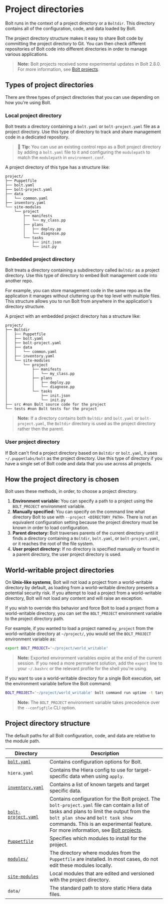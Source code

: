 # Project directories

Bolt runs in the context of a project directory or a `Boltdir`. This directory
contains all of the configuration, code, and data loaded by Bolt.

The project directory structure makes it easy to share Bolt code by committing
the project directory to Git. You can then check different repositories of Bolt
code into different directories in order to manage various applications.

> **Note:** Bolt projects received some experimental updates in Bolt 2.8.0. For
> more information, see [Bolt
> projects](./experimental_features.md#bolt-projects). 

## Types of project directories

There are three types of project directories that you can use depending on how
you're using Bolt.

### Local project directory

Bolt treats a directory containing a `bolt.yaml` or `bolt-project.yaml` file as
a project directory.  Use this type of directory to track and share management
code in a dedicated repository.

> 🔩 **Tip:** You can use an existing control repo as a Bolt project directory
  by adding a `bolt.yaml` file to it and configuring the `modulepath` to match
  the `modulepath` in `environment.conf`.

A project directory of this type has a structure like:

```console
project/
├── Puppetfile
├── bolt.yaml
├── bolt-project.yaml
├── data
│   └── common.yaml
├── inventory.yaml
└── site-modules
    └── project
        ├── manifests
        │   └── my_class.pp
        ├── plans
        │   ├── deploy.pp
        │   └── diagnose.pp
        └── tasks
            ├── init.json
            └── init.py
```

### Embedded project directory

Bolt treats a directory containing a subdirectory called `Boltdir` as a project
directory. Use this type of directory to embed Bolt management code into another
repo.

For example, you can store management code in the same repo as the application
it manages without cluttering up the top level with multiple files. This
structure allows you to run Bolt from anywhere in the application's directory
structure.

A project with an embedded project directory has a structure like:

```console
project/
├── Boltdir
│   ├── Puppetfile
│   ├── bolt.yaml
│   ├── bolt-project.yaml
│   ├── data
│   │   └── common.yaml
│   ├── inventory.yaml
│   └── site-modules
│       └── project
│           ├── manifests
│           │   └── my_class.pp
│           ├── plans
│           │   ├── deploy.pp
│           │   └── diagnose.pp
│           └── tasks
│               ├── init.json
│               └── init.py
├── src #non Bolt source code for the project
└── tests #non Bolt tests for the project
```

> **Note:** If a directory contains both `Boltdir` and `bolt.yaml` or
  `bolt-project.yaml`, the `Boltdir` directory is used as the project directory
  rather then the parent.

### User project directory

If Bolt can't find a project directory based on `Boltdir` or `bolt.yaml`, it
uses `~/.puppetlabs/bolt` as the project directory. Use this type of directory
if you have a single set of Bolt code and data that you use across all projects.

## How the project directory is chosen

Bolt uses these methods, in order, to choose a project directory.

1. **Environment variable:** You can specify a path to a project using the
   `BOLT_PROJECT` environment variable.
1. **Manually specified:** You can specify on the command line what directory
   Bolt to use with `--project <DIRECTORY_PATH>`. There is not an equivalent
   configuration setting because the project directory must be known in order to
   load configuration.
1. **Parent directory:** Bolt traverses parents of the current directory until
   it finds a directory containing a `Boltdir`, `bolt.yaml`, or
   `bolt-project.yaml`, or it reaches the root of the file system.
1. **User project directory:** If no directory is specified manually or found in
   a parent directory, the user project directory is used.

## World-writable project directories

On **Unix-like systems**, Bolt will not load a project from a world-writable
directory by default, as loading from a world-writable directory presents a
potential security risk. If you attempt to load a project from a
world-writable directory, Bolt will not load any content and will raise an
exception.

If you wish to override this behavior and force Bolt to load a project from a
world-writable directory, you can set the `BOLT_PROJECT` environment variable
to the project directory path.

For example, if you wanted to load a project named `my_project` from the
world-writable directory at `~/project/`, you would set the `BOLT_PROJECT`
environment variable as:

```bash
export BOLT_PROJECT='~/project/world_writable'
```

> **Note:** Exported environment variables expire at the end of the current
> session. If you need a more permanent solution, add the `export` line to your
> `~/.bashrc` or the relevant profile for the shell you're using.

If you want to use a world-writable directory for a single Bolt execution, set the
environment variable before the Bolt command:

```bash
BOLT_PROJECT='~/project/world_writable' bolt command run uptime -t target1
```

> **Note:** The `BOLT_PROJECT` environment variable takes precedence over the
> `--configfile` CLI option. 

## Project directory structure

The default paths for all Bolt configuration, code, and data are relative to the
module path.

|Directory|Description|
|---------|-----------|
|[`bolt.yaml`](bolt_configuration_reference.md)|Contains configuration options for Bolt.|
|`hiera.yaml`|Contains the Hiera config to use for target-specific data when using `apply`.|
|[`inventory.yaml`](inventory_file_v2.md)|Contains a list of known targets and target specific data.|
|[`bolt-project.yaml`](bolt_configuration_reference.md#project_configuration_options)|Contains configuration for the Bolt project.  The `bolt-project.yaml` file can contain a list of tasks and plans to limit the output from the `bolt plan show` and `bolt task show` commands. This is an experimental feature. For more information, see [Bolt projects](./experimental_features.md#bolt-projects).|
|[`Puppetfile`](bolt_installing_modules.md#)|Specifies which modules to install for the project.|
|[`modules/`](bolt_installing_modules.md#)|The directory where modules from the `Puppetfile` are installed. In most cases, do not edit these modules locally.|
|[`site-modules`](bolt_installing_modules.md)|Local modules that are edited and versioned with the project directory.|
|`data/`|The standard path to store static Hiera data files.|
